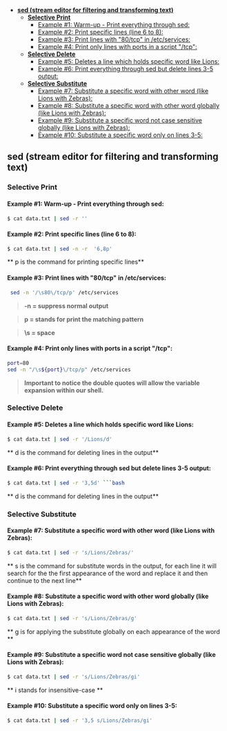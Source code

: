 <!--ts-->
  * [<strong>sed (stream editor for filtering and transforming text)</strong>](#sed-stream-editor-for-filtering-and-transforming-text)
     * [<strong>Selective Print</strong>](#selective-print)
        * [Example #1: Warm-up - Print everything through sed:](#example-1-warm-up---print-everything-through-sed)
        * [Example #2: Print specific lines (line 6 to 8):](#example-2-print-specific-lines-line-6-to-8)
        * [Example #3: Print lines with "80/tcp" in /etc/services:](#example-3-print-lines-with-80tcp-in-etcservices)
        * [Example #4: Print only lines with ports in a script "/tcp":](#example-4-print-only-lines-with-ports-in-a-script-tcp)
     * [<strong>Selective Delete</strong>](#selective-delete)
        * [Example #5: Deletes a line which holds specific word like Lions:](#example-5-deletes-a-line-which-holds-specific-word-like-lions)
        * [Example #6: Print everything through sed but delete lines 3-5 output:](#example-6-print-everything-through-sed-but-delete-lines-3-5-output)
     * [<strong>Selective Substitute</strong>](#selective-substitute)
        * [Example #7: Substitute a specific word with other word (like Lions with Zebras):](#example-7-substitute-a-specific-word-with-other-word-like-lions-with-zebras)
        * [Example #8: Substitute a specific word with other word globally (like Lions with Zebras):](#example-8-substitute-a-specific-word-with-other-word-globally-like-lions-with-zebras)
        * [Example #9: Substitute a specific word not case sensitive globally (like Lions with Zebras):](#example-9-substitute-a-specific-word-not-case-sensitive-globally-like-lions-with-zebras)
        * [Example #10: Substitute a specific word only on lines 3-5:](#example-10-substitute-a-specific-word-only-on-lines-3-5)

<!-- Added by: gil_diy, at: 2018-08-11T14:34+03:00 -->

<!--te-->

## **sed (stream editor for filtering and transforming text)**

### **Selective Print**

#### Example #1: Warm-up - Print everything through sed:
```bash
$ cat data.txt | sed -r ''
```

#### Example #2: Print specific lines (line 6 to 8):
```bash
$ cat data.txt | sed -n -r  '6,8p'
```
** p is the command for printing specific lines**

#### Example #3: Print lines with "80/tcp" in /etc/services:

```bash
 sed -n '/\s80\/tcp/p' /etc/services
```

>**-n = suppress normal output&nbsp;**

>**p = stands for print the matching pattern&nbsp;**

>**\s  = space&nbsp;**


#### Example #4: Print only lines with ports in a script "/tcp":

```bash
port=80
sed -n "/\s${port}\/tcp/p" /etc/services
```

 > **Important to notice the double quotes will allow the variable expansion within our shell.**



### **Selective Delete**

#### Example #5: Deletes a line which holds specific word like Lions:
```bash
$ cat data.txt | sed -r '/Lions/d'
```
** d is the command for deleting lines in the output**

#### Example #6: Print everything through sed but delete lines 3-5 output:
```bash
$ cat data.txt | sed -r '3,5d' ```bash
```


** d is the command for deleting lines in the output**
### **Selective Substitute**

#### Example #7: Substitute a specific word with other word (like Lions with Zebras):
```bash
$ cat data.txt | sed -r 's/Lions/Zebras/'
```
** s is the command for substitute words in the output,
for each line it will search for the the first appearance of the word and replace it and then continue to the next line**

#### Example #8: Substitute a specific word with other word globally (like Lions with Zebras):

```bash
$ cat data.txt | sed -r 's/Lions/Zebras/g'
```

** g is for applying the substitute globally on each appearance of the word **

#### Example #9: Substitute a specific word not case sensitive globally (like Lions with Zebras):

```bash
$ cat data.txt | sed -r 's/Lions/Zebras/gi'
```

** i stands for insensitive-case **

#### Example #10: Substitute a specific word only on lines 3-5:

```bash
$ cat data.txt | sed -r '3,5 s/Lions/Zebras/gi'
```
